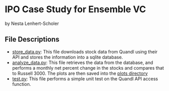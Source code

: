 # IPO Case Study for Ensemble VC
by Nesta Lenhert-Scholer

## File Descriptions
- [store_data.py](./store_data.py): This file downloads stock data from Quandl using their API and 
stores the information into a sqlite database.
- [analyze_data.py](./analyze_data.py): This file retrieves the data from the database, and performs
a monthly net percent change in the stocks and compares that to Russell 3000. The plots are then saved
into the [plots directory](./directory/)
- [test.py](./test.py): This file performs a simple unit test on the Quandl API access function.